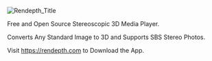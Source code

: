 
![Rendepth_Title](https://github.com/user-attachments/assets/70807b0b-576d-4c82-a82f-04f926c7fbca)

Free and Open Source Stereoscopic 3D Media Player.

Converts Any Standard Image to 3D and Supports SBS Stereo Photos.

Visit https://rendepth.com to Download the App.
